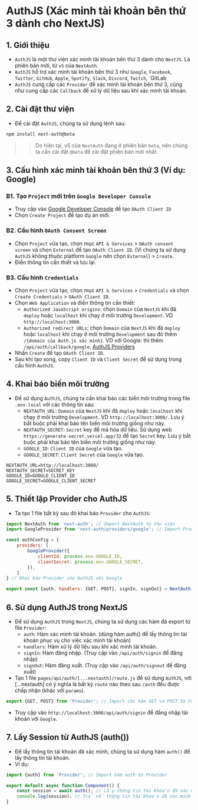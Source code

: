 # AuthJS (Xác minh tài khoản bên thứ 3 dành cho NextJS)
## 1. Giới thiệu
- `AuthJS` là một thư viện xác minh tài khoản bên thứ 3 dành cho `NextJS`. Là phiên bản mới, từ `v5` của `NextAuth`.
- `AuthJS` hỗ trợ xác minh tài khoản bên thứ 3 như `Google`, `Facebook`, `Twitter`, `GitHub`, `Apple`, `Spotify`, `Slack`, `Discord`, `Twitch`, `GitLab
- `AuthJS` cung cấp các `Provider` để xác minh tài khoản bên thứ 3, cũng như cung cấp các `Callback` để xử lý dữ liệu sau khi xác minh tài khoản.

## 2. Cài đặt thư viện
- Để cài đặt `AuthJS`, chúng ta sử dụng lệnh sau:
```bash
npm install next-auth@beta 
```
>> Do hiện tại, v5 của `NextAuth` đang ở phiên bản `beta`, nên chúng ta cần cài đặt `@beta` để cài đặt phiên bản mới nhất.

## 3. Cấu hình xác minh tài khoản bên thứ 3 (Ví dụ: Google)
### B1. Tạo `Project` mới trên `Google Developer Console`
- Truy cập vào [Google Developer Console](https://console.developers.google.com/) để tạo `OAuth Client ID`
- Chọn `Create Project` để tạo dự án mới.
### B2. Cấu hình `OAuth Consent Screen`
- Chọn `Project` vừa tạo, chọn mục `API & Services` > `OAuth consent screen` và chọn `External` để tạo `OAuth Client ID`. (Vì chúng ta sử dụng `AuthJS` không thuộc platform `Google` nên chọn `External`) > `Create`.
- Điền thông tin cần thiết và lưu lại.
### B3. Cấu hình `Credentials`
- Chọn `Project` vừa tạo, chọn mục `API & Services` > `Credentials` và chọn `Create Credentials` > `OAuth Client ID`.
- Chọn `Web Application` và điền thông tin cần thiết:
    + `Authorized JavaScript origins`: chọn `Domain` của `NextJS` khi đã `deploy` hoặc `localhost` khi chạy ở môi trường `Development`. VD `http://localhost:3000`.
    + `Authorized redirect URLs`: chọn `Domain` của `NextJS` khi đã `deploy` hoặc `localhost` khi chạy ở môi trường `Development` sau đó thêm `/{domain của Auth.js xác minh}`. VD với Google: thì thêm `/api/auth/callback/google`. [AuthJS Providers](https://authjs.dev/getting-started/authentication/oauth)
- Nhấn `Create` để tạo `OAuth Client ID`.
- Sau khi tạo xong, copy `Client ID` và `Client Secret` để sử dụng trong cấu hình `AuthJS`.

## 4. Khai báo biến môi trường
- Để sử dụng `AuthJS`, chúng ta cần khai báo các biến môi trường trong file `.env.local` với các thông tin sau:
    + `NEXTAUTH_URL`: `Domain` của `NextJS` khi đã `deploy` hoặc `localhost` khi chạy ở môi trường `Development`. VD `http://localhost:3000/`. Lưu ý bắt buộc phải khai báo tên biến môi trường giống như này.
    + `NEXTAUTH_SECRET`: `Secret` key để mã hóa dữ liệu. Sử dụng web `https://generate-secret.vercel.app/32` để tạo `Secret` key. Lưu ý bắt buộc phải khai báo tên biến môi trường giống như này.
    + `GOOGLE_ID`: `Client ID` của `Google` vừa tạo.
    + `GOOGLE_SECRET`: `Client Secret` của `Google` vừa tạo.
```env
NEXTAUTH_URL=http://localhost:3000/
NEXTAUTH_SECRET=SECRET_KEY
GOOGLE_ID=GOOGLE_CLIENT_ID
GOOGLE_SECRET=GOOGLE_CLIENT_SECRET
```

## 5. Thiết lập Provider cho AuthJS
- Ta tạo 1 file bất kỳ sau đó khai báo `Provider` cho `AuthJS`:
```js
import NextAuth from 'next-auth'; // Import NextAuth từ thư viện
import GoogleProvider from 'next-auth/providers/google'; // Import Provider Google từ thư viện

const authConfig = {
    providers: [
        GoogleProvider({
            clientId: process.env.GOOGLE_ID,
            clientSecret: process.env.GOOGLE_SECRET,
        }),
    ]
} // Khai báo Provider cho AuthJS với Google

export const {auth, handlers: {GET, POST}, signIn, signOut} = NextAuth(authConfig); // Export các hàm cần thiết để sử dụng
```

## 6. Sử dụng AuthJS trong NextJS
- Để sử dụng `AuthJS` trong `NextJS`, chúng ta sử dụng các hàm đã export từ file `Provider`:
    + `auth`: Hàm xác minh tài khoản. (dùng hàm auth() để lấy thông tin tài khoản phục vụ cho việc xác minh tài khoản)
    + `handlers`: Hàm xử lý dữ liệu sau khi xác minh tài khoản.
    + `signIn`: Hàm đăng nhập. (Truy cập vào `/api/auth/signin` để đăng nhập)
    + `signOut`: Hàm đăng xuất. (Truy cập vào `/api/auth/signout` để đăng xuất)
- Tạo 1 file `pages/api/auth/[...nextauth]/route.js` để sử dụng `AuthJS`, với [...nextauth] có ý nghĩa là bất kỳ `route` nào theo sau `/auth` đều được chấp nhận (khác với `params`).
```js
export {GET, POST} from 'Provider'; // Import các hàm GET và POST từ Provider để sử dụng
```
- Truy cập vào `http://localhost:3000/api/auth/signin` để  đằng nhập tài khoản với `Google`.

## 7. Lấy Session từ AuthJS (auth())
- Để lấy thông tin tài khoản đã xác minh, chúng ta sử dụng hàm `auth()` để lấy thông tin tài khoản.
- Ví dụ:
```js
import {auth} from 'Provider'; // Import hàm auth từ Provider

export default async function Component() {
    const session = await auth(); // Lấy thông tin tài khoản đã xác minh
    console.log(session); // Trả về thông tin tài khoản đã xác minh
}
```